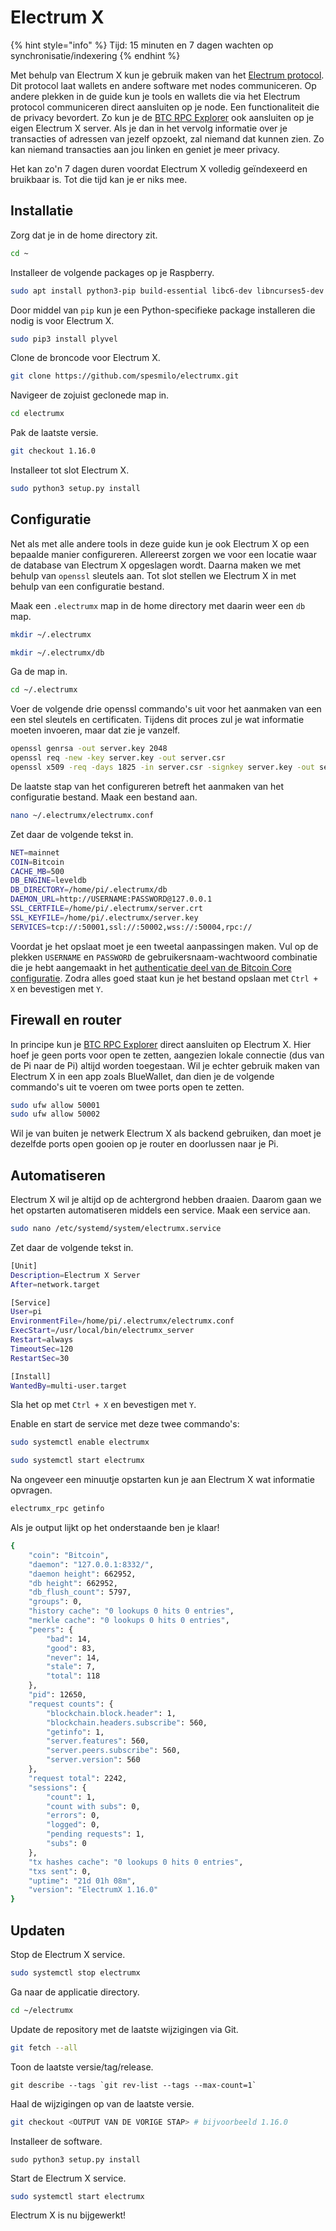 # Electrum X

{% hint style="info" %}
Tijd: 15 minuten en 7 dagen wachten op synchronisatie/indexering
{% endhint %}

Met behulp van Electrum X kun je gebruik maken van het [Electrum protocol](https://electrumx-spesmilo.readthedocs.io/en/latest/protocol-basics.html). Dit protocol laat wallets en andere software met nodes communiceren. Op andere plekken in de guide kun je tools en wallets die via het Electrum protocol communiceren direct aansluiten op je node. Een functionaliteit die de privacy bevordert. Zo kun je de [BTC RPC Explorer](https://docs.theroadtonode.com/bitcoin-core-extensies/btc-rpc-explorer#koppeling-met-electrum-x) ook aansluiten op je eigen Electrum X server. Als je dan in het vervolg informatie over je transacties of adressen van jezelf opzoekt, zal niemand dat kunnen zien. Zo kan niemand transacties aan jou linken en geniet je meer privacy.

Het kan zo'n 7 dagen duren voordat Electrum X volledig geïndexeerd en bruikbaar is. Tot die tijd kan je er niks mee.

## Installatie

Zorg dat je in de home directory zit.

```bash
cd ~
```

Installeer de volgende packages op je Raspberry.

```bash
sudo apt install python3-pip build-essential libc6-dev libncurses5-dev libncursesw5-dev libreadline-dev libleveldb-dev
```

Door middel van `pip` kun je een Python-specifieke package installeren die nodig is voor Electrum X.

```bash
sudo pip3 install plyvel
```

Clone de broncode voor Electrum X.

```bash
git clone https://github.com/spesmilo/electrumx.git
```

Navigeer de zojuist geclonede map in.

```bash
cd electrumx
```

Pak de laatste versie.

```bash
git checkout 1.16.0
```

Installeer tot slot Electrum X.

```bash
sudo python3 setup.py install
```

## Configuratie

Net als met alle andere tools in deze guide kun je ook Electrum X op een bepaalde manier configureren. Allereerst zorgen we voor een locatie waar de database van Electrum X opgeslagen wordt. Daarna maken we met behulp van `openssl` sleutels aan. Tot slot stellen we Electrum X in met behulp van een configuratie bestand.

Maak een `.electrumx` map in de home directory met daarin weer een `db` map.

```bash
mkdir ~/.electrumx

mkdir ~/.electrumx/db
```

Ga de map in.

```bash
cd ~/.electrumx
```

Voer de volgende drie openssl commando's uit voor het aanmaken van een een stel sleutels en certificaten. Tijdens dit proces zul je wat informatie moeten invoeren, maar dat zie je vanzelf.

```bash
openssl genrsa -out server.key 2048
openssl req -new -key server.key -out server.csr
openssl x509 -req -days 1825 -in server.csr -signkey server.key -out server.crt
```

De laatste stap van het configureren betreft het aanmaken van het configuratie bestand. Maak een bestand aan.

```bash
nano ~/.electrumx/electrumx.conf
```

Zet daar de volgende tekst in.

```bash
NET=mainnet
COIN=Bitcoin
CACHE_MB=500
DB_ENGINE=leveldb
DB_DIRECTORY=/home/pi/.electrumx/db
DAEMON_URL=http://USERNAME:PASSWORD@127.0.0.1
SSL_CERTFILE=/home/pi/.electrumx/server.crt
SSL_KEYFILE=/home/pi/.electrumx/server.key
SERVICES=tcp://:50001,ssl://:50002,wss://:50004,rpc://
```

Voordat je het opslaat moet je een tweetal aanpassingen maken. Vul op de plekken `USERNAME` en `PASSWORD` de gebruikersnaam-wachtwoord combinatie die je hebt aangemaakt in het [authenticatie deel van de Bitcoin Core configuratie](https://docs.theroadtonode.com/bitcoin-core/configuratie-en-starten#authenticatie). Zodra alles goed staat kun je het bestand opslaan met `Ctrl + X` en bevestigen met `Y`.

## Firewall en router

In principe kun je [BTC RPC Explorer](https://docs.theroadtonode.com/bitcoin-core-extensies/btc-rpc-explorer#koppeling-met-electrum-x) direct aansluiten op Electrum X. Hier hoef je geen ports voor open te zetten, aangezien lokale connectie \(dus van de Pi naar de Pi\) altijd worden toegestaan. Wil je echter gebruik maken van Electrum X in een app zoals BlueWallet, dan dien je de volgende commando's uit te voeren om twee ports open te zetten.

```bash
sudo ufw allow 50001
sudo ufw allow 50002
```

Wil je van buiten je netwerk Electrum X als backend gebruiken, dan moet je dezelfde ports open gooien op je router en doorlussen naar je Pi.

## Automatiseren

Electrum X wil je altijd op de achtergrond hebben draaien. Daarom gaan we het opstarten automatiseren middels een service. Maak een service aan.

```bash
sudo nano /etc/systemd/system/electrumx.service
```

Zet daar de volgende tekst in.

```bash
[Unit]
Description=Electrum X Server
After=network.target

[Service]
User=pi
EnvironmentFile=/home/pi/.electrumx/electrumx.conf
ExecStart=/usr/local/bin/electrumx_server
Restart=always
TimeoutSec=120
RestartSec=30

[Install]
WantedBy=multi-user.target
```

Sla het op met `Ctrl + X` en bevestigen met `Y`.

Enable en start de service met deze twee commando's:

```bash
sudo systemctl enable electrumx

sudo systemctl start electrumx
```

Na ongeveer een minuutje opstarten kun je aan Electrum X wat informatie opvragen.

```bash
electrumx_rpc getinfo
```

Als je output lijkt op het onderstaande ben je klaar!

```bash
{
    "coin": "Bitcoin",
    "daemon": "127.0.0.1:8332/",
    "daemon height": 662952,
    "db height": 662952,
    "db_flush_count": 5797,
    "groups": 0,
    "history cache": "0 lookups 0 hits 0 entries",
    "merkle cache": "0 lookups 0 hits 0 entries",
    "peers": {
        "bad": 14,
        "good": 83,
        "never": 14,
        "stale": 7,
        "total": 118
    },
    "pid": 12650,
    "request counts": {
        "blockchain.block.header": 1,
        "blockchain.headers.subscribe": 560,
        "getinfo": 1,
        "server.features": 560,
        "server.peers.subscribe": 560,
        "server.version": 560
    },
    "request total": 2242,
    "sessions": {
        "count": 1,
        "count with subs": 0,
        "errors": 0,
        "logged": 0,
        "pending requests": 1,
        "subs": 0
    },
    "tx hashes cache": "0 lookups 0 hits 0 entries",
    "txs sent": 0,
    "uptime": "21d 01h 08m",
    "version": "ElectrumX 1.16.0"
}
```

## Updaten

Stop de Electrum X service.

```bash
sudo systemctl stop electrumx
```

Ga naar de applicatie directory.

```bash
cd ~/electrumx
```

Update de repository met de laatste wijzigingen via Git.

```bash
git fetch --all
```

Toon de laatste versie/tag/release.

```text
git describe --tags `git rev-list --tags --max-count=1`
```

Haal de wijzigingen op van de laatste versie.

```bash
git checkout <OUTPUT VAN DE VORIGE STAP> # bijvoorbeeld 1.16.0
```

Installeer de software.

```text
sudo python3 setup.py install
```

Start de Electrum X service.

```bash
sudo systemctl start electrumx
```

Electrum X is nu bijgewerkt!

